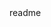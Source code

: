 <snippet>
  <content><![CDATA[
# Labo Computer Networking
]]></content>
  <tabTrigger>readme</tabTrigger>
</snippet>
